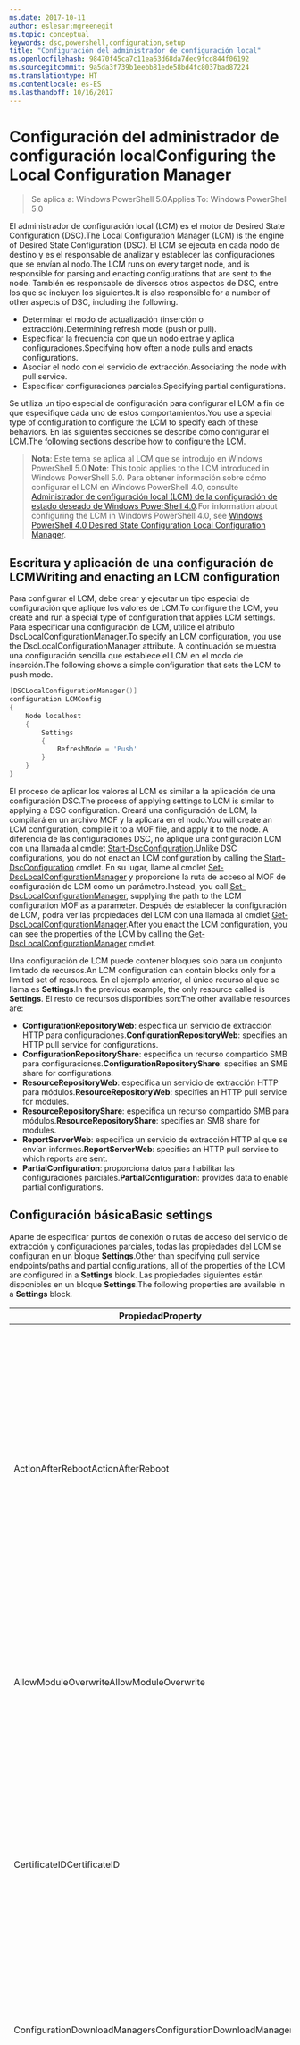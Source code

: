 ```yaml
---
ms.date: 2017-10-11
author: eslesar;mgreenegit
ms.topic: conceptual
keywords: dsc,powershell,configuration,setup
title: "Configuración del administrador de configuración local"
ms.openlocfilehash: 98470f45ca7c11ea63d68da7dec9fcd844f06192
ms.sourcegitcommit: 9a5da3f739b1eebb81ede58bd4fc8037bad87224
ms.translationtype: HT
ms.contentlocale: es-ES
ms.lasthandoff: 10/16/2017
---
```

# <a name="configuring-the-local-configuration-manager"></a><span data-ttu-id="92401-103">Configuración del administrador de configuración local</span><span class="sxs-lookup"><span data-stu-id="92401-103">Configuring the Local Configuration Manager</span></span>

> <span data-ttu-id="92401-104">Se aplica a: Windows PowerShell 5.0</span><span class="sxs-lookup"><span data-stu-id="92401-104">Applies To: Windows PowerShell 5.0</span></span>

<span data-ttu-id="92401-105">El administrador de configuración local (LCM) es el motor de Desired State Configuration (DSC).</span><span class="sxs-lookup"><span data-stu-id="92401-105">The Local Configuration Manager (LCM) is the engine of Desired State Configuration (DSC).</span></span>
<span data-ttu-id="92401-106">El LCM se ejecuta en cada nodo de destino y es el responsable de analizar y establecer las configuraciones que se envían al nodo.</span><span class="sxs-lookup"><span data-stu-id="92401-106">The LCM runs on every target node, and is responsible for parsing and enacting configurations that are sent to the node.</span></span>
<span data-ttu-id="92401-107">También es responsable de diversos otros aspectos de DSC, entre los que se incluyen los siguientes.</span><span class="sxs-lookup"><span data-stu-id="92401-107">It is also responsible for a number of other aspects of DSC, including the following.</span></span>

- <span data-ttu-id="92401-108">Determinar el modo de actualización (inserción o extracción).</span><span class="sxs-lookup"><span data-stu-id="92401-108">Determining refresh mode (push or pull).</span></span>
- <span data-ttu-id="92401-109">Especificar la frecuencia con que un nodo extrae y aplica configuraciones.</span><span class="sxs-lookup"><span data-stu-id="92401-109">Specifying how often a node pulls and enacts configurations.</span></span>
- <span data-ttu-id="92401-110">Asociar el nodo con el servicio de extracción.</span><span class="sxs-lookup"><span data-stu-id="92401-110">Associating the node with pull service.</span></span>
- <span data-ttu-id="92401-111">Especificar configuraciones parciales.</span><span class="sxs-lookup"><span data-stu-id="92401-111">Specifying partial configurations.</span></span>

<span data-ttu-id="92401-112">Se utiliza un tipo especial de configuración para configurar el LCM a fin de que especifique cada uno de estos comportamientos.</span><span class="sxs-lookup"><span data-stu-id="92401-112">You use a special type of configuration to configure the LCM to specify each of these behaviors.</span></span>
<span data-ttu-id="92401-113">En las siguientes secciones se describe cómo configurar el LCM.</span><span class="sxs-lookup"><span data-stu-id="92401-113">The following sections describe how to configure the LCM.</span></span>

> <span data-ttu-id="92401-114">**Nota**: Este tema se aplica al LCM que se introdujo en Windows PowerShell 5.0.</span><span class="sxs-lookup"><span data-stu-id="92401-114">**Note**: This topic applies to the LCM introduced in Windows PowerShell 5.0.</span></span>
<span data-ttu-id="92401-115">Para obtener información sobre cómo configurar el LCM en Windows PowerShell 4.0, consulte [Administrador de configuración local (LCM) de la configuración de estado deseado de Windows PowerShell 4.0](metaconfig4.md).</span><span class="sxs-lookup"><span data-stu-id="92401-115">For information about configuring the LCM in Windows PowerShell 4.0, see [Windows PowerShell 4.0 Desired State Configuration Local Configuration Manager](metaconfig4.md).</span></span>

## <a name="writing-and-enacting-an-lcm-configuration"></a><span data-ttu-id="92401-116">Escritura y aplicación de una configuración de LCM</span><span class="sxs-lookup"><span data-stu-id="92401-116">Writing and enacting an LCM configuration</span></span>

<span data-ttu-id="92401-117">Para configurar el LCM, debe crear y ejecutar un tipo especial de configuración que aplique los valores de LCM.</span><span class="sxs-lookup"><span data-stu-id="92401-117">To configure the LCM, you create and run a special type of configuration that applies LCM settings.</span></span>
<span data-ttu-id="92401-118">Para especificar una configuración de LCM, utilice el atributo DscLocalConfigurationManager.</span><span class="sxs-lookup"><span data-stu-id="92401-118">To specify an LCM configuration, you use the DscLocalConfigurationManager attribute.</span></span>
<span data-ttu-id="92401-119">A continuación se muestra una configuración sencilla que establece el LCM en el modo de inserción.</span><span class="sxs-lookup"><span data-stu-id="92401-119">The following shows a simple configuration that sets the LCM to push mode.</span></span>

```powershell
[DSCLocalConfigurationManager()]
configuration LCMConfig
{
    Node localhost
    {
        Settings
        {
            RefreshMode = 'Push'
        }
    }
} 
```

<span data-ttu-id="92401-120">El proceso de aplicar los valores al LCM es similar a la aplicación de una configuración DSC.</span><span class="sxs-lookup"><span data-stu-id="92401-120">The process of applying settings to LCM is similar to applying a DSC configuration.</span></span>
<span data-ttu-id="92401-121">Creará una configuración de LCM, la compilará en un archivo MOF y la aplicará en el nodo.</span><span class="sxs-lookup"><span data-stu-id="92401-121">You will create an LCM configuration, compile it to a MOF file, and apply it to the node.</span></span>
<span data-ttu-id="92401-122">A diferencia de las configuraciones DSC, no aplique una configuración LCM con una llamada al cmdlet [Start-DscConfiguration](https://technet.microsoft.com/en-us/library/dn521623.aspx).</span><span class="sxs-lookup"><span data-stu-id="92401-122">Unlike DSC configurations, you do not enact an LCM configuration by calling the [Start-DscConfiguration](https://technet.microsoft.com/en-us/library/dn521623.aspx) cmdlet.</span></span>
<span data-ttu-id="92401-123">En su lugar, llame al cmdlet [Set-DscLocalConfigurationManager](https://technet.microsoft.com/en-us/library/dn521621.aspx) y proporcione la ruta de acceso al MOF de configuración de LCM como un parámetro.</span><span class="sxs-lookup"><span data-stu-id="92401-123">Instead, you call [Set-DscLocalConfigurationManager](https://technet.microsoft.com/en-us/library/dn521621.aspx), supplying the path to the LCM configuration MOF as a parameter.</span></span>
<span data-ttu-id="92401-124">Después de establecer la configuración de LCM, podrá ver las propiedades del LCM con una llamada al cmdlet [Get-DscLocalConfigurationManager](https://technet.microsoft.com/en-us/library/dn407378.aspx).</span><span class="sxs-lookup"><span data-stu-id="92401-124">After you enact the LCM configuration, you can see the properties of the LCM by calling the [Get-DscLocalConfigurationManager](https://technet.microsoft.com/en-us/library/dn407378.aspx) cmdlet.</span></span>

<span data-ttu-id="92401-125">Una configuración de LCM puede contener bloques solo para un conjunto limitado de recursos.</span><span class="sxs-lookup"><span data-stu-id="92401-125">An LCM configuration can contain blocks only for a limited set of resources.</span></span>
<span data-ttu-id="92401-126">En el ejemplo anterior, el único recurso al que se llama es **Settings**.</span><span class="sxs-lookup"><span data-stu-id="92401-126">In the previous example, the only resource called is **Settings**.</span></span>
<span data-ttu-id="92401-127">El resto de recursos disponibles son:</span><span class="sxs-lookup"><span data-stu-id="92401-127">The other available resources are:</span></span>

* <span data-ttu-id="92401-128">**ConfigurationRepositoryWeb**: especifica un servicio de extracción HTTP para configuraciones.</span><span class="sxs-lookup"><span data-stu-id="92401-128">**ConfigurationRepositoryWeb**: specifies an HTTP pull service for configurations.</span></span>
* <span data-ttu-id="92401-129">**ConfigurationRepositoryShare**: especifica un recurso compartido SMB para configuraciones.</span><span class="sxs-lookup"><span data-stu-id="92401-129">**ConfigurationRepositoryShare**: specifies an SMB share for configurations.</span></span>
* <span data-ttu-id="92401-130">**ResourceRepositoryWeb**: especifica un servicio de extracción HTTP para módulos.</span><span class="sxs-lookup"><span data-stu-id="92401-130">**ResourceRepositoryWeb**: specifies an HTTP pull service for modules.</span></span>
* <span data-ttu-id="92401-131">**ResourceRepositoryShare**: especifica un recurso compartido SMB para módulos.</span><span class="sxs-lookup"><span data-stu-id="92401-131">**ResourceRepositoryShare**: specifies an SMB share for modules.</span></span>
* <span data-ttu-id="92401-132">**ReportServerWeb**: especifica un servicio de extracción HTTP al que se envían informes.</span><span class="sxs-lookup"><span data-stu-id="92401-132">**ReportServerWeb**: specifies an HTTP pull service to which reports are sent.</span></span>
* <span data-ttu-id="92401-133">**PartialConfiguration**: proporciona datos para habilitar las configuraciones parciales.</span><span class="sxs-lookup"><span data-stu-id="92401-133">**PartialConfiguration**: provides data to enable partial configurations.</span></span>

## <a name="basic-settings"></a><span data-ttu-id="92401-134">Configuración básica</span><span class="sxs-lookup"><span data-stu-id="92401-134">Basic settings</span></span>

<span data-ttu-id="92401-135">Aparte de especificar puntos de conexión o rutas de acceso del servicio de extracción y configuraciones parciales, todas las propiedades del LCM se configuran en un bloque **Settings**.</span><span class="sxs-lookup"><span data-stu-id="92401-135">Other than specifying pull service endpoints/paths and partial configurations, all of the properties of the LCM are configured in a **Settings** block.</span></span>
<span data-ttu-id="92401-136">Las propiedades siguientes están disponibles en un bloque **Settings**.</span><span class="sxs-lookup"><span data-stu-id="92401-136">The following properties are available in a **Settings** block.</span></span>

|  <span data-ttu-id="92401-137">Propiedad</span><span class="sxs-lookup"><span data-stu-id="92401-137">Property</span></span>  |  <span data-ttu-id="92401-138">Tipo</span><span class="sxs-lookup"><span data-stu-id="92401-138">Type</span></span>  |  <span data-ttu-id="92401-139">Descripción</span><span class="sxs-lookup"><span data-stu-id="92401-139">Description</span></span>   |
|----------- |------- |--------------- |
| <span data-ttu-id="92401-140">ActionAfterReboot</span><span class="sxs-lookup"><span data-stu-id="92401-140">ActionAfterReboot</span></span>| <span data-ttu-id="92401-141">cadena</span><span class="sxs-lookup"><span data-stu-id="92401-141">string</span></span>| <span data-ttu-id="92401-142">Especifica lo que ocurre tras un reinicio durante la aplicación de una configuración.</span><span class="sxs-lookup"><span data-stu-id="92401-142">Specifies what happens after a reboot during the application of a configuration.</span></span> <span data-ttu-id="92401-143">Los valores posibles son __"ContinueConfiguration"__ y __"StopConfiguration"__.</span><span class="sxs-lookup"><span data-stu-id="92401-143">The possible values are __"ContinueConfiguration"__ and __"StopConfiguration"__.</span></span> <ul><li> <span data-ttu-id="92401-144">__ContinueConfiguration__: continúe aplicando la configuración actual después de reiniciar el equipo.</span><span class="sxs-lookup"><span data-stu-id="92401-144">__ContinueConfiguration__: Continue applying the current configuration after machine reboot.</span></span> <span data-ttu-id="92401-145">Este es el valor predeterminado.</span><span class="sxs-lookup"><span data-stu-id="92401-145">This is the default falue</span></span></li><li><span data-ttu-id="92401-146">__StopConfiguration__: detenga la configuración actual después de reiniciar el equipo.</span><span class="sxs-lookup"><span data-stu-id="92401-146">__StopConfiguration__: Stop the current configuration after machine reboot.</span></span></li></ul>|
| <span data-ttu-id="92401-147">AllowModuleOverwrite</span><span class="sxs-lookup"><span data-stu-id="92401-147">AllowModuleOverwrite</span></span>| <span data-ttu-id="92401-148">bool</span><span class="sxs-lookup"><span data-stu-id="92401-148">bool</span></span>| <span data-ttu-id="92401-149">__$TRUE__ si se permite que las nuevas configuraciones descargadas desde el servicio de extracción sobrescriban las antiguas en el nodo de destino.</span><span class="sxs-lookup"><span data-stu-id="92401-149">__$TRUE__ if new configurations downloaded from the pull service are allowed to overwrite the old ones on the target node.</span></span> <span data-ttu-id="92401-150">En caso contrario, $FALSE.</span><span class="sxs-lookup"><span data-stu-id="92401-150">Otherwise, $FALSE.</span></span>|
| <span data-ttu-id="92401-151">CertificateID</span><span class="sxs-lookup"><span data-stu-id="92401-151">CertificateID</span></span>| <span data-ttu-id="92401-152">cadena</span><span class="sxs-lookup"><span data-stu-id="92401-152">string</span></span>| <span data-ttu-id="92401-153">La huella digital de un certificado usado para proteger las credenciales que se han pasado en una configuración.</span><span class="sxs-lookup"><span data-stu-id="92401-153">The thumbprint of a certificate used to secure credentials passed in a configuration.</span></span> <span data-ttu-id="92401-154">Para más información, consulte [Want to secure credentials in Windows PowerShell Desired State Configuration?](http://blogs.msdn.com/b/powershell/archive/2014/01/31/want-to-secure-credentials-in-windows-powershell-desired-state-configuration.aspx) (¿Quiere proteger las credenciales de configuración de estado deseado de Windows PowerShell?).</span><span class="sxs-lookup"><span data-stu-id="92401-154">For more information see [Want to secure credentials in Windows PowerShell Desired State Configuration](http://blogs.msdn.com/b/powershell/archive/2014/01/31/want-to-secure-credentials-in-windows-powershell-desired-state-configuration.aspx)?.</span></span> <br> <span data-ttu-id="92401-155">__Nota:__ Se administra automáticamente si se usa el servicio de extracción DSC de Azure Automation.</span><span class="sxs-lookup"><span data-stu-id="92401-155">__Note:__ this is managed automatically if using Azure Automation DSC pull service.</span></span>|
| <span data-ttu-id="92401-156">ConfigurationDownloadManagers</span><span class="sxs-lookup"><span data-stu-id="92401-156">ConfigurationDownloadManagers</span></span>| <span data-ttu-id="92401-157">CimInstance[]</span><span class="sxs-lookup"><span data-stu-id="92401-157">CimInstance[]</span></span>| <span data-ttu-id="92401-158">Obsoleto.</span><span class="sxs-lookup"><span data-stu-id="92401-158">Obsolete.</span></span> <span data-ttu-id="92401-159">Use los bloques __ConfigurationRepositoryWeb__ y __ConfigurationRepositoryShare__ para definir puntos de conexión del servicio de extracción de configuración.</span><span class="sxs-lookup"><span data-stu-id="92401-159">Use __ConfigurationRepositoryWeb__ and __ConfigurationRepositoryShare__ blocks to define configuration pull service endpoints.</span></span>|
| <span data-ttu-id="92401-160">ConfigurationID</span><span class="sxs-lookup"><span data-stu-id="92401-160">ConfigurationID</span></span>| <span data-ttu-id="92401-161">cadena</span><span class="sxs-lookup"><span data-stu-id="92401-161">string</span></span>| <span data-ttu-id="92401-162">Para la compatibilidad con versiones anteriores con versiones anteriores del servicio de extracción.</span><span class="sxs-lookup"><span data-stu-id="92401-162">For backwards compatibility with older pull service versions.</span></span> <span data-ttu-id="92401-163">Un GUID que identifica el archivo de configuración que se obtendrá de un servicio de extracción.</span><span class="sxs-lookup"><span data-stu-id="92401-163">A GUID that identifies the configuration file to get from a pull service.</span></span> <span data-ttu-id="92401-164">El nodo extraerá las configuraciones del servicio de extracción si el nombre del MOF de configuración es ConfigurationID.mof.</span><span class="sxs-lookup"><span data-stu-id="92401-164">The node will pull configurations on the pull service if the name of the configuration MOF is named ConfigurationID.mof.</span></span><br> <span data-ttu-id="92401-165">__Nota:__ Si establece esta propiedad, el registro del nodo con un servicio de extracción mediante __RegistrationKey__ no funcionará.</span><span class="sxs-lookup"><span data-stu-id="92401-165">__Note:__ If you set this property, registering the node with a pull service by using __RegistrationKey__ does not work.</span></span> <span data-ttu-id="92401-166">Para más información, consulte [Configuración de un cliente de incorporación de cambios con nombres de configuración](pullClientConfigNames.md).</span><span class="sxs-lookup"><span data-stu-id="92401-166">For more information, see [Setting up a pull client with configuration names](pullClientConfigNames.md).</span></span>|
| <span data-ttu-id="92401-167">ConfigurationMode</span><span class="sxs-lookup"><span data-stu-id="92401-167">ConfigurationMode</span></span>| <span data-ttu-id="92401-168">cadena</span><span class="sxs-lookup"><span data-stu-id="92401-168">string</span></span> | <span data-ttu-id="92401-169">Especifica la forma en que el LCM aplica realmente la configuración a los nodos de destino.</span><span class="sxs-lookup"><span data-stu-id="92401-169">Specifies how the LCM actually applies the configuration to the target nodes.</span></span> <span data-ttu-id="92401-170">Los valores posibles son __"ApplyOnly"__, __"ApplyandMonitior"__ y __"ApplyandAutoCorrect"__.</span><span class="sxs-lookup"><span data-stu-id="92401-170">Possible values are __"ApplyOnly"__,__"ApplyandMonitior"__, and __"ApplyandAutoCorrect"__.</span></span> <ul><li><span data-ttu-id="92401-171">__"ApplyOnly"__: DSC aplica la configuración y no hace nada más, a menos que se inserte una nueva configuración en el nodo de destino o se extraiga una nueva configuración de un servicio.</span><span class="sxs-lookup"><span data-stu-id="92401-171">__ApplyOnly__: DSC applies the configuration and does nothing further unless a new configuration is pushed to the target node or when a new configuration is pulled from a service.</span></span> <span data-ttu-id="92401-172">Después de la aplicación inicial de una nueva configuración, DSC no comprueba si hay un desplazamiento con respecto a un estado configurado previamente.</span><span class="sxs-lookup"><span data-stu-id="92401-172">After initial application of a new configuration, DSC does not check for drift from a previously configured state.</span></span> <span data-ttu-id="92401-173">Tenga en cuenta que DSC intentará aplicar la configuración hasta que lo consiga antes de que __ApplyOnly__ surta efecto.</span><span class="sxs-lookup"><span data-stu-id="92401-173">Note that DSC will attempt to apply the configuration until it is successful before __ApplyOnly__ takes effect.</span></span> </li><li> <span data-ttu-id="92401-174">__ApplyAndMonitor__: este es el valor predeterminado.</span><span class="sxs-lookup"><span data-stu-id="92401-174">__ApplyAndMonitor__: This is the default value.</span></span> <span data-ttu-id="92401-175">El LCM aplica las nuevas configuraciones.</span><span class="sxs-lookup"><span data-stu-id="92401-175">The LCM applies any new configurations.</span></span> <span data-ttu-id="92401-176">Después de la aplicación inicial de una nueva configuración, si el nodo de destino se desplaza del estado deseado, DSC notifica la discrepancia en los registros.</span><span class="sxs-lookup"><span data-stu-id="92401-176">After initial application of a new configuration, if the target node drifts from the desired state, DSC reports the discrepancy in logs.</span></span> <span data-ttu-id="92401-177">Tenga en cuenta que DSC intentará aplicar la configuración hasta que lo consiga antes de que __ApplyAndMonitor__ surta efecto.</span><span class="sxs-lookup"><span data-stu-id="92401-177">Note that DSC will attempt to apply the configuration until it is successful before __ApplyAndMonitor__ takes effect.</span></span></li><li><span data-ttu-id="92401-178">__ApplyAndAutoCorrect__: DSC aplica cualquier configuración nueva.</span><span class="sxs-lookup"><span data-stu-id="92401-178">__ApplyAndAutoCorrect__: DSC applies any new configurations.</span></span> <span data-ttu-id="92401-179">Después de la aplicación inicial de una nueva configuración, si el nodo de destino se desplaza del estado deseado, DSC notifica la discrepancia en los registros y después vuelve a aplicar la configuración actual.</span><span class="sxs-lookup"><span data-stu-id="92401-179">After initial application of a new configuration, if the target node drifts from the desired state, DSC reports the discrepancy in logs, and then re-applies the current configuration.</span></span></li></ul>|
| <span data-ttu-id="92401-180">ConfigurationModeFrequencyMins</span><span class="sxs-lookup"><span data-stu-id="92401-180">ConfigurationModeFrequencyMins</span></span>| <span data-ttu-id="92401-181">UInt32</span><span class="sxs-lookup"><span data-stu-id="92401-181">UInt32</span></span>| <span data-ttu-id="92401-182">La frecuencia, en minutos, con que se comprueba y aplica la configuración actual.</span><span class="sxs-lookup"><span data-stu-id="92401-182">How often, in minutes, the current configuration is checked and applied.</span></span> <span data-ttu-id="92401-183">Esta propiedad se omite si la propiedad ConfigurationMode se establece en ApplyOnly.</span><span class="sxs-lookup"><span data-stu-id="92401-183">This property is ignored if the ConfigurationMode property is set to ApplyOnly.</span></span> <span data-ttu-id="92401-184">El valor predeterminado es 15.</span><span class="sxs-lookup"><span data-stu-id="92401-184">The default value is 15.</span></span>|
| <span data-ttu-id="92401-185">DebugMode</span><span class="sxs-lookup"><span data-stu-id="92401-185">DebugMode</span></span>| <span data-ttu-id="92401-186">cadena</span><span class="sxs-lookup"><span data-stu-id="92401-186">string</span></span>| <span data-ttu-id="92401-187">Los valores posibles son __None__, __ForceModuleImport__ y __All__.</span><span class="sxs-lookup"><span data-stu-id="92401-187">Possible values are __None__, __ForceModuleImport__, and __All__.</span></span> <ul><li><span data-ttu-id="92401-188">Establézcala en __None__ para utilizar los recursos almacenados en caché.</span><span class="sxs-lookup"><span data-stu-id="92401-188">Set to __None__ to use cached resources.</span></span> <span data-ttu-id="92401-189">Este es el valor predeterminado y debe utilizarse en escenarios de producción.</span><span class="sxs-lookup"><span data-stu-id="92401-189">This is the default and should be used in production scenarios.</span></span></li><li><span data-ttu-id="92401-190">Si se establece en __ForceModuleImport__, provocará que el LCM vuelva a cargar los módulos de recursos de DSC, incluso aunque se hayan cargado y almacenado en caché previamente.</span><span class="sxs-lookup"><span data-stu-id="92401-190">Setting to __ForceModuleImport__, causes the LCM to reload any DSC resource modules, even if they have been previously loaded and cached.</span></span> <span data-ttu-id="92401-191">Esto afecta al rendimiento de las operaciones de DSC, ya que cada módulo se recarga cuando se usa.</span><span class="sxs-lookup"><span data-stu-id="92401-191">This impacts the performance of DSC operations as each module is reloaded on use.</span></span> <span data-ttu-id="92401-192">Normalmente, este valor se usaría durante la depuración de un recurso.</span><span class="sxs-lookup"><span data-stu-id="92401-192">Typically you would use this value while debugging a resource</span></span></li><li><span data-ttu-id="92401-193">En esta versión, __All__  es lo mismo que __ForceModuleImport__.</span><span class="sxs-lookup"><span data-stu-id="92401-193">In this release, __All__ is same as __ForceModuleImport__</span></span></li></ul> |
| <span data-ttu-id="92401-194">RebootNodeIfNeeded</span><span class="sxs-lookup"><span data-stu-id="92401-194">RebootNodeIfNeeded</span></span>| <span data-ttu-id="92401-195">bool</span><span class="sxs-lookup"><span data-stu-id="92401-195">bool</span></span>| <span data-ttu-id="92401-196">Establezca esta propiedad en __$true__ para reiniciar automáticamente el nodo después de aplicar una configuración que requiera un reinicio.</span><span class="sxs-lookup"><span data-stu-id="92401-196">Set this to __$true__ to automatically reboot the node after a configuration that requires reboot is applied.</span></span> <span data-ttu-id="92401-197">De lo contrario, tendrá que reiniciar manualmente el nodo de configuración que lo requiera.</span><span class="sxs-lookup"><span data-stu-id="92401-197">Otherwise, you will have to manually reboot the node for any configuration that requires it.</span></span> <span data-ttu-id="92401-198">El valor predeterminado es __$false__.</span><span class="sxs-lookup"><span data-stu-id="92401-198">The default value is __$false__.</span></span> <span data-ttu-id="92401-199">Para usar esta configuración cuando una instancia distinta de DSC (como Windows Installer) implementa una condición de reinicio, combine la configuración con el módulo [xPendingReboot](https://github.com/powershell/xpendingreboot).</span><span class="sxs-lookup"><span data-stu-id="92401-199">To use this setting when a reboot condition is enacted by something other than DSC (such as Windows Installer), combine this setting with the [xPendingReboot](https://github.com/powershell/xpendingreboot) module.</span></span>|
| <span data-ttu-id="92401-200">RefreshMode</span><span class="sxs-lookup"><span data-stu-id="92401-200">RefreshMode</span></span>| <span data-ttu-id="92401-201">cadena</span><span class="sxs-lookup"><span data-stu-id="92401-201">string</span></span>| <span data-ttu-id="92401-202">Especifica cómo obtiene el LCM las configuraciones.</span><span class="sxs-lookup"><span data-stu-id="92401-202">Specifies how the LCM gets configurations.</span></span> <span data-ttu-id="92401-203">Los valores posibles son __"Disabled"__, __"Push"__ y __"Pull"__.</span><span class="sxs-lookup"><span data-stu-id="92401-203">The possible values are __"Disabled"__, __"Push"__, and __"Pull"__.</span></span> <ul><li><span data-ttu-id="92401-204">__Disabled__: las configuraciones DSC se deshabilitan para este nodo.</span><span class="sxs-lookup"><span data-stu-id="92401-204">__Disabled__: DSC configurations are disabled for this node.</span></span></li><li> <span data-ttu-id="92401-205">__Push__: las configuraciones se inician con una llamada al cmdlet [Start-DscConfiguration](https://technet.microsoft.com/en-us/library/dn521623.aspx).</span><span class="sxs-lookup"><span data-stu-id="92401-205">__Push__: Configurations are initiated by calling the [Start-DscConfiguration](https://technet.microsoft.com/en-us/library/dn521623.aspx) cmdlet.</span></span> <span data-ttu-id="92401-206">La configuración se aplica inmediatamente al nodo.</span><span class="sxs-lookup"><span data-stu-id="92401-206">The configuration is applied immediately to the node.</span></span> <span data-ttu-id="92401-207">Este es el valor predeterminado.</span><span class="sxs-lookup"><span data-stu-id="92401-207">This is the default value.</span></span></li><li><span data-ttu-id="92401-208">__Pull:__ el nodo se configura para comprobar con regularidad si existen configuraciones en una ruta de acceso de SMB o un servicio de extracción.</span><span class="sxs-lookup"><span data-stu-id="92401-208">__Pull:__ The node is configured to regularly check for configurations from a pull service or SMB path.</span></span> <span data-ttu-id="92401-209">Si esta propiedad se establece en __Pull__, se debe especificar una ruta de acceso HTTP (servicio) o SMB (recurso compartido) en un bloque __ConfigurationRepositoryWeb__ o __ConfigurationRepositoryShare__.</span><span class="sxs-lookup"><span data-stu-id="92401-209">If this property is set to __Pull__, you must specify an HTTP (service) or SMB (share) path in a __ConfigurationRepositoryWeb__ or __ConfigurationRepositoryShare__ block.</span></span></li></ul>|
| <span data-ttu-id="92401-210">RefreshFrequencyMins</span><span class="sxs-lookup"><span data-stu-id="92401-210">RefreshFrequencyMins</span></span>| <span data-ttu-id="92401-211">Uint32</span><span class="sxs-lookup"><span data-stu-id="92401-211">Uint32</span></span>| <span data-ttu-id="92401-212">El intervalo de tiempo, en minutos, que emplea el LCM para comprobar un servicio de extracción en busca de configuraciones actualizadas.</span><span class="sxs-lookup"><span data-stu-id="92401-212">The time interval, in minutes, at which the LCM checks a pull service to get updated configurations.</span></span> <span data-ttu-id="92401-213">Este valor se omite si el LCM no está configurado en el modo de extracción.</span><span class="sxs-lookup"><span data-stu-id="92401-213">This value is ignored if the LCM is not configured in pull mode.</span></span> <span data-ttu-id="92401-214">El valor predeterminado es 30.</span><span class="sxs-lookup"><span data-stu-id="92401-214">The default value is 30.</span></span>|
| <span data-ttu-id="92401-215">ReportManagers</span><span class="sxs-lookup"><span data-stu-id="92401-215">ReportManagers</span></span>| <span data-ttu-id="92401-216">CimInstance[]</span><span class="sxs-lookup"><span data-stu-id="92401-216">CimInstance[]</span></span>| <span data-ttu-id="92401-217">Obsoleto.</span><span class="sxs-lookup"><span data-stu-id="92401-217">Obsolete.</span></span> <span data-ttu-id="92401-218">Use los bloques __ReportServerWeb__ para definir un punto de conexión para enviar datos de informes a un servicio de extracción.</span><span class="sxs-lookup"><span data-stu-id="92401-218">Use __ReportServerWeb__ blocks to define an endpoint to send reporting data to a pull service.</span></span>|
| <span data-ttu-id="92401-219">ResourceModuleManagers</span><span class="sxs-lookup"><span data-stu-id="92401-219">ResourceModuleManagers</span></span>| <span data-ttu-id="92401-220">CimInstance[]</span><span class="sxs-lookup"><span data-stu-id="92401-220">CimInstance[]</span></span>| <span data-ttu-id="92401-221">Obsoleto.</span><span class="sxs-lookup"><span data-stu-id="92401-221">Obsolete.</span></span> <span data-ttu-id="92401-222">Use los bloques __ResourceRepositoryWeb__ y __ResourceRepositoryShare__ para definir puntos de conexión HTTP o rutas de acceso SMB del servicio de extracción, respectivamente.</span><span class="sxs-lookup"><span data-stu-id="92401-222">Use __ResourceRepositoryWeb__ and __ResourceRepositoryShare__ blocks to define pull service HTTP endpoints or SMB paths, respectively.</span></span>|
| <span data-ttu-id="92401-223">PartialConfigurations</span><span class="sxs-lookup"><span data-stu-id="92401-223">PartialConfigurations</span></span>| <span data-ttu-id="92401-224">CimInstance</span><span class="sxs-lookup"><span data-stu-id="92401-224">CimInstance</span></span>| <span data-ttu-id="92401-225">Sin implementar.</span><span class="sxs-lookup"><span data-stu-id="92401-225">Not implemented.</span></span> <span data-ttu-id="92401-226">No usar.</span><span class="sxs-lookup"><span data-stu-id="92401-226">Do not use.</span></span>|
| <span data-ttu-id="92401-227">StatusRetentionTimeInDays</span><span class="sxs-lookup"><span data-stu-id="92401-227">StatusRetentionTimeInDays</span></span> | <span data-ttu-id="92401-228">UInt32</span><span class="sxs-lookup"><span data-stu-id="92401-228">UInt32</span></span>| <span data-ttu-id="92401-229">El número de días que el LCM mantiene el estado de la configuración actual.</span><span class="sxs-lookup"><span data-stu-id="92401-229">The number of days the LCM keeps the status of the current configuration.</span></span>|

## <a name="pull-service"></a><span data-ttu-id="92401-230">Servicio de extracción</span><span class="sxs-lookup"><span data-stu-id="92401-230">Pull service</span></span>

<span data-ttu-id="92401-231">La configuración DSC permite administrar un nodo mediante la extracción de configuraciones y módulos, y la publicación de datos de informes en una ubicación remota.</span><span class="sxs-lookup"><span data-stu-id="92401-231">DSC settings allow a node to be managed by pulling configurations and modules, and publishing reporting data, to a remote location.</span></span>
<span data-ttu-id="92401-232">Las opciones actuales del servicio de extracción incluyen:</span><span class="sxs-lookup"><span data-stu-id="92401-232">The current options for pull service include:</span></span>

- <span data-ttu-id="92401-233">Servicio Desired State Configuration de Azure Automation</span><span class="sxs-lookup"><span data-stu-id="92401-233">Azure Automation Desired State Configuration service</span></span>
- <span data-ttu-id="92401-234">Una instancia del servicio de extracción que se ejecuta en Windows Server</span><span class="sxs-lookup"><span data-stu-id="92401-234">A pull service instance running on Windows Server</span></span>
- <span data-ttu-id="92401-235">Un recurso compartido SMB (no admite la publicación de datos de informes)</span><span class="sxs-lookup"><span data-stu-id="92401-235">An SMB share (does not support publishing reporting data)</span></span>

<span data-ttu-id="92401-236">La configuración de LCM admite la definición de los siguientes puntos de conexión del servicio de extracción:</span><span class="sxs-lookup"><span data-stu-id="92401-236">LCM configuration supports defining the following types of pull service endpoints:</span></span>

- <span data-ttu-id="92401-237">**Servidor de configuración**: un repositorio para las configuraciones DSC.</span><span class="sxs-lookup"><span data-stu-id="92401-237">**Configuration server**: A repository for DSC configurations.</span></span> <span data-ttu-id="92401-238">Defina servidores de configuración mediante el uso de bloques **ConfigurationRepositoryWeb** (para servidores basados en web) y **ConfigurationRepositoryShare** (para servidores basados en SMB).</span><span class="sxs-lookup"><span data-stu-id="92401-238">Define configuration servers by using **ConfigurationRepositoryWeb** (for web-based servers) and **ConfigurationRepositoryShare** (for SMB-based servers) blocks.</span></span>
- <span data-ttu-id="92401-239">**Servidor de recursos**: un repositorio para recursos de DSC, empaquetado como módulos de PowerShell.</span><span class="sxs-lookup"><span data-stu-id="92401-239">**Resource server**: A repository for DSC resources, packaged as PowerShell modules.</span></span> <span data-ttu-id="92401-240">Defina servidores de recursos mediante el uso de bloques **ResourceRepositoryWeb** (para servidores basados en web) y **ResourceRepositoryShare** (para servidores basados en SMB).</span><span class="sxs-lookup"><span data-stu-id="92401-240">Define resource servers by using **ResourceRepositoryWeb** (for web-based servers) and **ResourceRepositoryShare** (for SMB-based servers) blocks.</span></span>
- <span data-ttu-id="92401-241">**Servidor de informes**: un servicio al que DSC envía datos de informes.</span><span class="sxs-lookup"><span data-stu-id="92401-241">**Report server**: A service that DSC sends report data to.</span></span> <span data-ttu-id="92401-242">Defina servidores de informes mediante bloques **ReportServerWeb**.</span><span class="sxs-lookup"><span data-stu-id="92401-242">Define report servers by using **ReportServerWeb** blocks.</span></span> <span data-ttu-id="92401-243">Un servidor de informes debe ser un servicio web.</span><span class="sxs-lookup"><span data-stu-id="92401-243">A report server must be a web service.</span></span>

<span data-ttu-id="92401-244">**La solución recomendada**, y la opción que tiene la mayor cantidad de características disponibles, es [DSC de Azure Automation](https://docs.microsoft.com/en-us/azure/automation/automation-dsc-getting-started).</span><span class="sxs-lookup"><span data-stu-id="92401-244">**The recommended solution**, and the option with the most features available, is [Azure Automation DSC](https://docs.microsoft.com/en-us/azure/automation/automation-dsc-getting-started).</span></span>

<span data-ttu-id="92401-245">El servicio de Azure puede administrar nodos locales en centros de datos privados, o bien en nubes públicas como Azure y AWS.</span><span class="sxs-lookup"><span data-stu-id="92401-245">The Azure service can manage nodes on-premises in private datacenters, or in public clouds such as Azure and AWS.</span></span>
<span data-ttu-id="92401-246">En el caso de entornos privados donde los servidores no se pueden conectar directamente a Internet, considere limitar el tráfico de salida solo al intervalo IP de Azure (consulte los [intervalos IP del centro de datos de Azure](https://www.microsoft.com/en-us/download/details.aspx?id=41653)).</span><span class="sxs-lookup"><span data-stu-id="92401-246">For private environments where servers cannot directly connect to the Internet, consider limiting outbound traffic to only the published Azure IP range (see [Azure Datacenter IP Ranges](https://www.microsoft.com/en-us/download/details.aspx?id=41653)).</span></span>

<span data-ttu-id="92401-247">Las características del servicio en línea que no están disponibles actualmente en el servicio de extracción de Windows Server incluyen las siguientes:</span><span class="sxs-lookup"><span data-stu-id="92401-247">Features of the online service that are not currently available in the pull service on Windows Server include:</span></span>
- <span data-ttu-id="92401-248">Se cifran todos los datos, ya sea que estén en tránsito o en reposo</span><span class="sxs-lookup"><span data-stu-id="92401-248">All data is encrypted in transit and at rest</span></span>
- <span data-ttu-id="92401-249">Los certificados de cliente se crean y administran de manera automática</span><span class="sxs-lookup"><span data-stu-id="92401-249">Client certificates are created and managed automatically</span></span>
- <span data-ttu-id="92401-250">Almacén de secretos para administrar de manera centralizada las [contraseñas/credenciales](https://docs.microsoft.com/en-us/azure/automation/automation-credentials) o las [variables](https://docs.microsoft.com/en-us/azure/automation/automation-variables), como nombres de servidor o cadenas de conexión</span><span class="sxs-lookup"><span data-stu-id="92401-250">Secrets store for centrally managing [passwords/credentials](https://docs.microsoft.com/en-us/azure/automation/automation-credentials), or [variables](https://docs.microsoft.com/en-us/azure/automation/automation-variables) such as server names or connection strings</span></span>
- <span data-ttu-id="92401-251">Administración centralizada de la [configuración de LCM](metaConfig.md#basic-settings) del nodo</span><span class="sxs-lookup"><span data-stu-id="92401-251">Centrally manage node [LCM configuration](metaConfig.md#basic-settings)</span></span>
- <span data-ttu-id="92401-252">Asignación centralizada de las configuraciones a los nodos cliente</span><span class="sxs-lookup"><span data-stu-id="92401-252">Centrally assign configurations to client nodes</span></span>
- <span data-ttu-id="92401-253">Publicación de los cambios de configuración en "grupos de valor controlado" para pruebas antes de llegar a producción</span><span class="sxs-lookup"><span data-stu-id="92401-253">Release configuration changes to "canary groups" for testing before reaching production</span></span>
- <span data-ttu-id="92401-254">Informes gráficos</span><span class="sxs-lookup"><span data-stu-id="92401-254">Graphical reporting</span></span>
  - <span data-ttu-id="92401-255">Detalle de estado en el nivel de recurso DSC de granularidad</span><span class="sxs-lookup"><span data-stu-id="92401-255">Status detail at the DSC resource level of granularity</span></span>
  - <span data-ttu-id="92401-256">Mensajes detallados de error de equipos cliente para la solución de problemas</span><span class="sxs-lookup"><span data-stu-id="92401-256">Verbose error messages from client machines for troubleshooting</span></span>
- <span data-ttu-id="92401-257">[Integración de Azure Log Analytics](https://docs.microsoft.com/en-us/azure/automation/automation-dsc-diagnostics) para alertas, tareas automatizadas, aplicación Android/iOS para informes y alertas</span><span class="sxs-lookup"><span data-stu-id="92401-257">[Integration with Azure Log Analytics](https://docs.microsoft.com/en-us/azure/automation/automation-dsc-diagnostics) for alerting, automated tasks, Android/iOS app for reporting and alerting</span></span>

<span data-ttu-id="92401-258">De manera alternativa, para información sobre cómo configurar y usar el servicio de extracción HTTP en Windows Server, consulte [Configuración de un servidor de extracción de DSC](pullServer.md).</span><span class="sxs-lookup"><span data-stu-id="92401-258">Alternatively, for information about setting up and using HTTP pull service on Windows Server, see [Setting up a DSC pull server](pullServer.md).</span></span>
<span data-ttu-id="92401-259">Tenga en cuenta que se trata de una implementación limitada solo con funcionalidades básicas de almacenamiento de configuraciones o módulos y de captura de datos de informes en una base de datos local.</span><span class="sxs-lookup"><span data-stu-id="92401-259">Please be advised that it is a limited implementation with only basic capabilities of storing configurations/modules and capturing report data in to a local database.</span></span>

## <a name="configuration-server-blocks"></a><span data-ttu-id="92401-260">Bloques del servidor de configuración</span><span class="sxs-lookup"><span data-stu-id="92401-260">Configuration server blocks</span></span>

<span data-ttu-id="92401-261">Para definir un servidor de configuración basado en web, cree un bloque **ConfigurationRepositoryWeb**.</span><span class="sxs-lookup"><span data-stu-id="92401-261">To define a web-based configuration server, you create a **ConfigurationRepositoryWeb** block.</span></span>
<span data-ttu-id="92401-262">Un bloque **ConfigurationRepositoryWeb** define las siguientes propiedades.</span><span class="sxs-lookup"><span data-stu-id="92401-262">A **ConfigurationRepositoryWeb** defines the following properties.</span></span>

|<span data-ttu-id="92401-263">Propiedad</span><span class="sxs-lookup"><span data-stu-id="92401-263">Property</span></span>|<span data-ttu-id="92401-264">Tipo</span><span class="sxs-lookup"><span data-stu-id="92401-264">Type</span></span>|<span data-ttu-id="92401-265">Descripción</span><span class="sxs-lookup"><span data-stu-id="92401-265">Description</span></span>|
|---|---|---| 
|<span data-ttu-id="92401-266">AllowUnsecureConnection</span><span class="sxs-lookup"><span data-stu-id="92401-266">AllowUnsecureConnection</span></span>|<span data-ttu-id="92401-267">bool</span><span class="sxs-lookup"><span data-stu-id="92401-267">bool</span></span>|<span data-ttu-id="92401-268">Establézcala en **$TRUE** para permitir conexiones desde el nodo al servidor sin autenticación.</span><span class="sxs-lookup"><span data-stu-id="92401-268">Set to **$TRUE** to allow connections from the node to the server without authentication.</span></span> <span data-ttu-id="92401-269">Establézcala en **$FALSE** para que se requiera autenticación.</span><span class="sxs-lookup"><span data-stu-id="92401-269">Set to **$FALSE** to require authentication.</span></span>|
|<span data-ttu-id="92401-270">CertificateID</span><span class="sxs-lookup"><span data-stu-id="92401-270">CertificateID</span></span>|<span data-ttu-id="92401-271">cadena</span><span class="sxs-lookup"><span data-stu-id="92401-271">string</span></span>|<span data-ttu-id="92401-272">La huella digital de un certificado usado para autenticar el servidor.</span><span class="sxs-lookup"><span data-stu-id="92401-272">The thumbprint of a certificate used to authenticate to the server.</span></span>|
|<span data-ttu-id="92401-273">ConfigurationNames</span><span class="sxs-lookup"><span data-stu-id="92401-273">ConfigurationNames</span></span>|<span data-ttu-id="92401-274">String[]</span><span class="sxs-lookup"><span data-stu-id="92401-274">String[]</span></span>|<span data-ttu-id="92401-275">Una matriz de nombres de configuraciones que el nodo de destino extraerá.</span><span class="sxs-lookup"><span data-stu-id="92401-275">An array of names of configurations to be pulled by the target node.</span></span> <span data-ttu-id="92401-276">Solo se usan si el nodo se registra con el servicio de extracción mediante un elemento **RegistrationKey**.</span><span class="sxs-lookup"><span data-stu-id="92401-276">These are used only if the node is registered with the pull service by using a **RegistrationKey**.</span></span> <span data-ttu-id="92401-277">Para más información, consulte [Configuración de un cliente de incorporación de cambios con nombres de configuración](pullClientConfigNames.md).</span><span class="sxs-lookup"><span data-stu-id="92401-277">For more information, see [Setting up a pull client with configuration names](pullClientConfigNames.md).</span></span>|
|<span data-ttu-id="92401-278">RegistrationKey</span><span class="sxs-lookup"><span data-stu-id="92401-278">RegistrationKey</span></span>|<span data-ttu-id="92401-279">cadena</span><span class="sxs-lookup"><span data-stu-id="92401-279">string</span></span>|<span data-ttu-id="92401-280">Un GUID que registra el nodo con el servicio de extracción.</span><span class="sxs-lookup"><span data-stu-id="92401-280">A GUID that registers the node with the pull service.</span></span> <span data-ttu-id="92401-281">Para más información, consulte [Configuración de un cliente de incorporación de cambios con nombres de configuración](pullClientConfigNames.md).</span><span class="sxs-lookup"><span data-stu-id="92401-281">For more information, see [Setting up a pull client with configuration names](pullClientConfigNames.md).</span></span>|
|<span data-ttu-id="92401-282">ServerURL</span><span class="sxs-lookup"><span data-stu-id="92401-282">ServerURL</span></span>|<span data-ttu-id="92401-283">cadena</span><span class="sxs-lookup"><span data-stu-id="92401-283">string</span></span>|<span data-ttu-id="92401-284">La dirección URL del servicio de configuración.</span><span class="sxs-lookup"><span data-stu-id="92401-284">The URL of the configuration service.</span></span>|

<span data-ttu-id="92401-285">Hay disponible un script de ejemplo para simplificar la configuración del valor ConfigurationRepositoryWeb para los nodos locales, consulte el artículo sobre la [configuración de metaconfiguraciones DSC](https://docs.microsoft.com/en-us/azure/automation/automation-dsc-onboarding#generating-dsc-metaconfigurations)</span><span class="sxs-lookup"><span data-stu-id="92401-285">An example script to simplify configuring the ConfigurationRepositoryWeb value for on-premises nodes is available - see [Generating DSC metaconfigurations](https://docs.microsoft.com/en-us/azure/automation/automation-dsc-onboarding#generating-dsc-metaconfigurations)</span></span>

<span data-ttu-id="92401-286">Para definir un servidor de configuración basado en SMB, cree un bloque **ConfigurationRepositoryShare**.</span><span class="sxs-lookup"><span data-stu-id="92401-286">To define an SMB-based configuration server, you create a **ConfigurationRepositoryShare** block.</span></span>
<span data-ttu-id="92401-287">Un bloque **ConfigurationRepositoryShare** define las siguientes propiedades.</span><span class="sxs-lookup"><span data-stu-id="92401-287">A **ConfigurationRepositoryShare** defines the following properties.</span></span>

|<span data-ttu-id="92401-288">Propiedad</span><span class="sxs-lookup"><span data-stu-id="92401-288">Property</span></span>|<span data-ttu-id="92401-289">Tipo</span><span class="sxs-lookup"><span data-stu-id="92401-289">Type</span></span>|<span data-ttu-id="92401-290">Descripción</span><span class="sxs-lookup"><span data-stu-id="92401-290">Description</span></span>|
|---|---|---|
|<span data-ttu-id="92401-291">Credential</span><span class="sxs-lookup"><span data-stu-id="92401-291">Credential</span></span>|<span data-ttu-id="92401-292">MSFT_Credential</span><span class="sxs-lookup"><span data-stu-id="92401-292">MSFT_Credential</span></span>|<span data-ttu-id="92401-293">La credencial usada para autenticarse en el recurso compartido SMB.</span><span class="sxs-lookup"><span data-stu-id="92401-293">The credential used to authenticate to the SMB share.</span></span>|
|<span data-ttu-id="92401-294">SourcePath</span><span class="sxs-lookup"><span data-stu-id="92401-294">SourcePath</span></span>|<span data-ttu-id="92401-295">cadena</span><span class="sxs-lookup"><span data-stu-id="92401-295">string</span></span>|<span data-ttu-id="92401-296">La ruta de acceso del recurso compartido SMB.</span><span class="sxs-lookup"><span data-stu-id="92401-296">The path of the SMB share.</span></span>|

## <a name="resource-server-blocks"></a><span data-ttu-id="92401-297">Bloques del servidor de recursos</span><span class="sxs-lookup"><span data-stu-id="92401-297">Resource server blocks</span></span>

<span data-ttu-id="92401-298">Para definir un servidor de recursos basado en web, cree un bloque **ResourceRepositoryWeb**.</span><span class="sxs-lookup"><span data-stu-id="92401-298">To define a web-based resource server, you create a **ResourceRepositoryWeb** block.</span></span>
<span data-ttu-id="92401-299">Un bloque **ResourceRepositoryWeb** define las siguientes propiedades.</span><span class="sxs-lookup"><span data-stu-id="92401-299">A **ResourceRepositoryWeb** defines the following properties.</span></span>

|<span data-ttu-id="92401-300">Propiedad</span><span class="sxs-lookup"><span data-stu-id="92401-300">Property</span></span>|<span data-ttu-id="92401-301">Tipo</span><span class="sxs-lookup"><span data-stu-id="92401-301">Type</span></span>|<span data-ttu-id="92401-302">Descripción</span><span class="sxs-lookup"><span data-stu-id="92401-302">Description</span></span>|
|---|---|---|
|<span data-ttu-id="92401-303">AllowUnsecureConnection</span><span class="sxs-lookup"><span data-stu-id="92401-303">AllowUnsecureConnection</span></span>|<span data-ttu-id="92401-304">bool</span><span class="sxs-lookup"><span data-stu-id="92401-304">bool</span></span>|<span data-ttu-id="92401-305">Establézcala en **$TRUE** para permitir conexiones desde el nodo al servidor sin autenticación.</span><span class="sxs-lookup"><span data-stu-id="92401-305">Set to **$TRUE** to allow connections from the node to the server without authentication.</span></span> <span data-ttu-id="92401-306">Establézcala en **$FALSE** para que se requiera autenticación.</span><span class="sxs-lookup"><span data-stu-id="92401-306">Set to **$FALSE** to require authentication.</span></span>|
|<span data-ttu-id="92401-307">CertificateID</span><span class="sxs-lookup"><span data-stu-id="92401-307">CertificateID</span></span>|<span data-ttu-id="92401-308">cadena</span><span class="sxs-lookup"><span data-stu-id="92401-308">string</span></span>|<span data-ttu-id="92401-309">La huella digital de un certificado usado para autenticar el servidor.</span><span class="sxs-lookup"><span data-stu-id="92401-309">The thumbprint of a certificate used to authenticate to the server.</span></span>|
|<span data-ttu-id="92401-310">RegistrationKey</span><span class="sxs-lookup"><span data-stu-id="92401-310">RegistrationKey</span></span>|<span data-ttu-id="92401-311">cadena</span><span class="sxs-lookup"><span data-stu-id="92401-311">string</span></span>|<span data-ttu-id="92401-312">Un GUID que identifica el nodo para el servicio de extracción.</span><span class="sxs-lookup"><span data-stu-id="92401-312">A GUID that identifies the node to the pull service.</span></span>|
|<span data-ttu-id="92401-313">ServerURL</span><span class="sxs-lookup"><span data-stu-id="92401-313">ServerURL</span></span>|<span data-ttu-id="92401-314">cadena</span><span class="sxs-lookup"><span data-stu-id="92401-314">string</span></span>|<span data-ttu-id="92401-315">La dirección URL del servidor de configuración.</span><span class="sxs-lookup"><span data-stu-id="92401-315">The URL of the configuration server.</span></span>|

<span data-ttu-id="92401-316">Hay disponible un script de ejemplo para simplificar la configuración del valor ResourceRepositoryWeb para los nodos locales, consulte el artículo sobre la [configuración de metaconfiguraciones DSC](https://docs.microsoft.com/en-us/azure/automation/automation-dsc-onboarding#generating-dsc-metaconfigurations)</span><span class="sxs-lookup"><span data-stu-id="92401-316">An example script to simplify configuring the ResourceRepositoryWeb value for on-premises nodes is available - see [Generating DSC metaconfigurations](https://docs.microsoft.com/en-us/azure/automation/automation-dsc-onboarding#generating-dsc-metaconfigurations)</span></span>

<span data-ttu-id="92401-317">Para definir un servidor de recursos basado en SMB, cree un bloque **ResourceRepositoryShare**.</span><span class="sxs-lookup"><span data-stu-id="92401-317">To define an SMB-based resource server, you create a **ResourceRepositoryShare** block.</span></span>
<span data-ttu-id="92401-318">**ResourceRepositoryShare** define las siguientes propiedades.</span><span class="sxs-lookup"><span data-stu-id="92401-318">**ResourceRepositoryShare** defines the following properties.</span></span>

|<span data-ttu-id="92401-319">Propiedad</span><span class="sxs-lookup"><span data-stu-id="92401-319">Property</span></span>|<span data-ttu-id="92401-320">Tipo</span><span class="sxs-lookup"><span data-stu-id="92401-320">Type</span></span>|<span data-ttu-id="92401-321">Descripción</span><span class="sxs-lookup"><span data-stu-id="92401-321">Description</span></span>|
|---|---|---|
|<span data-ttu-id="92401-322">Credential</span><span class="sxs-lookup"><span data-stu-id="92401-322">Credential</span></span>|<span data-ttu-id="92401-323">MSFT_Credential</span><span class="sxs-lookup"><span data-stu-id="92401-323">MSFT_Credential</span></span>|<span data-ttu-id="92401-324">La credencial usada para autenticarse en el recurso compartido SMB.</span><span class="sxs-lookup"><span data-stu-id="92401-324">The credential used to authenticate to the SMB share.</span></span> <span data-ttu-id="92401-325">Para obtener un ejemplo de transferencia de credenciales, consulte [Configuración de un servidor de incorporación de cambios SMB de DSC](pullServerSMB.md)</span><span class="sxs-lookup"><span data-stu-id="92401-325">For an example of passing credentials, see [Setting up a DSC SMB pull server](pullServerSMB.md)</span></span>|
|<span data-ttu-id="92401-326">SourcePath</span><span class="sxs-lookup"><span data-stu-id="92401-326">SourcePath</span></span>|<span data-ttu-id="92401-327">cadena</span><span class="sxs-lookup"><span data-stu-id="92401-327">string</span></span>|<span data-ttu-id="92401-328">La ruta de acceso del recurso compartido SMB.</span><span class="sxs-lookup"><span data-stu-id="92401-328">The path of the SMB share.</span></span>|

## <a name="report-server-blocks"></a><span data-ttu-id="92401-329">Bloques del servidor de informes</span><span class="sxs-lookup"><span data-stu-id="92401-329">Report server blocks</span></span>

<span data-ttu-id="92401-330">Para definir un servidor de informes, cree un bloque **ReportServerWeb**.</span><span class="sxs-lookup"><span data-stu-id="92401-330">To define a report server, you create a **ReportServerWeb** block.</span></span>
<span data-ttu-id="92401-331">El rol del servidor de informes no es compatible con el servicio de extracción basado en SMB.</span><span class="sxs-lookup"><span data-stu-id="92401-331">The report server role is not compatible with SMB based pull service.</span></span>
<span data-ttu-id="92401-332">**ReportServerWeb** define las siguientes propiedades.</span><span class="sxs-lookup"><span data-stu-id="92401-332">**ReportServerWeb** defines the following properties.</span></span>

|<span data-ttu-id="92401-333">Propiedad</span><span class="sxs-lookup"><span data-stu-id="92401-333">Property</span></span>|<span data-ttu-id="92401-334">Tipo</span><span class="sxs-lookup"><span data-stu-id="92401-334">Type</span></span>|<span data-ttu-id="92401-335">Descripción</span><span class="sxs-lookup"><span data-stu-id="92401-335">Description</span></span>|
|---|---|---|
|<span data-ttu-id="92401-336">AllowUnsecureConnection</span><span class="sxs-lookup"><span data-stu-id="92401-336">AllowUnsecureConnection</span></span>|<span data-ttu-id="92401-337">bool</span><span class="sxs-lookup"><span data-stu-id="92401-337">bool</span></span>|<span data-ttu-id="92401-338">Establézcala en **$TRUE** para permitir conexiones desde el nodo al servidor sin autenticación.</span><span class="sxs-lookup"><span data-stu-id="92401-338">Set to **$TRUE** to allow connections from the node to the server without authentication.</span></span> <span data-ttu-id="92401-339">Establézcala en **$FALSE** para que se requiera autenticación.</span><span class="sxs-lookup"><span data-stu-id="92401-339">Set to **$FALSE** to require authentication.</span></span>|
|<span data-ttu-id="92401-340">CertificateID</span><span class="sxs-lookup"><span data-stu-id="92401-340">CertificateID</span></span>|<span data-ttu-id="92401-341">cadena</span><span class="sxs-lookup"><span data-stu-id="92401-341">string</span></span>|<span data-ttu-id="92401-342">La huella digital de un certificado usado para autenticar el servidor.</span><span class="sxs-lookup"><span data-stu-id="92401-342">The thumbprint of a certificate used to authenticate to the server.</span></span>|
|<span data-ttu-id="92401-343">RegistrationKey</span><span class="sxs-lookup"><span data-stu-id="92401-343">RegistrationKey</span></span>|<span data-ttu-id="92401-344">cadena</span><span class="sxs-lookup"><span data-stu-id="92401-344">string</span></span>|<span data-ttu-id="92401-345">Un GUID que identifica el nodo para el servicio de extracción.</span><span class="sxs-lookup"><span data-stu-id="92401-345">A GUID that identifies the node to the pull service.</span></span>|
|<span data-ttu-id="92401-346">ServerURL</span><span class="sxs-lookup"><span data-stu-id="92401-346">ServerURL</span></span>|<span data-ttu-id="92401-347">cadena</span><span class="sxs-lookup"><span data-stu-id="92401-347">string</span></span>|<span data-ttu-id="92401-348">La dirección URL del servidor de configuración.</span><span class="sxs-lookup"><span data-stu-id="92401-348">The URL of the configuration server.</span></span>|

<span data-ttu-id="92401-349">Hay disponible un script de ejemplo para simplificar la configuración del valor ReportServerWeb para los nodos locales, consulte el artículo sobre la [configuración de metaconfiguraciones DSC](https://docs.microsoft.com/en-us/azure/automation/automation-dsc-onboarding#generating-dsc-metaconfigurations)</span><span class="sxs-lookup"><span data-stu-id="92401-349">An example script to simplify configuring the ReportServerWeb value for on-premises nodes is available - see [Generating DSC metaconfigurations](https://docs.microsoft.com/en-us/azure/automation/automation-dsc-onboarding#generating-dsc-metaconfigurations)</span></span>

## <a name="partial-configurations"></a><span data-ttu-id="92401-350">Configuraciones parciales</span><span class="sxs-lookup"><span data-stu-id="92401-350">Partial configurations</span></span>

<span data-ttu-id="92401-351">Para definir una configuración parcial, cree un bloque **PartialConfiguration**.</span><span class="sxs-lookup"><span data-stu-id="92401-351">To define a partial configuration, you create a **PartialConfiguration** block.</span></span>
<span data-ttu-id="92401-352">Para más información sobre configuraciones parciales, consulte [Configuraciones parciales de DSC](partialConfigs.md).</span><span class="sxs-lookup"><span data-stu-id="92401-352">For more information about partial configurations, see [DSC Partial configurations](partialConfigs.md).</span></span>
<span data-ttu-id="92401-353">**PartialConfiguration** define las siguientes propiedades.</span><span class="sxs-lookup"><span data-stu-id="92401-353">**PartialConfiguration** defines the following properties.</span></span>

|<span data-ttu-id="92401-354">Propiedad</span><span class="sxs-lookup"><span data-stu-id="92401-354">Property</span></span>|<span data-ttu-id="92401-355">Tipo</span><span class="sxs-lookup"><span data-stu-id="92401-355">Type</span></span>|<span data-ttu-id="92401-356">Descripción</span><span class="sxs-lookup"><span data-stu-id="92401-356">Description</span></span>|
|---|---|---| 
|<span data-ttu-id="92401-357">ConfigurationSource</span><span class="sxs-lookup"><span data-stu-id="92401-357">ConfigurationSource</span></span>|<span data-ttu-id="92401-358">string[]</span><span class="sxs-lookup"><span data-stu-id="92401-358">string[]</span></span>|<span data-ttu-id="92401-359">Una matriz de nombres de servidores de configuración, definidos previamente en bloques **ConfigurationRepositoryWeb** y **ConfigurationRepositoryShare**, desde donde se extrae la configuración parcial.</span><span class="sxs-lookup"><span data-stu-id="92401-359">An array of names of configuration servers, previously defined in **ConfigurationRepositoryWeb** and **ConfigurationRepositoryShare** blocks, where the partial configuration is pulled from.</span></span>|
|<span data-ttu-id="92401-360">DependsOn</span><span class="sxs-lookup"><span data-stu-id="92401-360">DependsOn</span></span>|<span data-ttu-id="92401-361">string{}</span><span class="sxs-lookup"><span data-stu-id="92401-361">string{}</span></span>|<span data-ttu-id="92401-362">Una lista de nombres de otras configuraciones que se deben completar antes de que se aplique esta configuración parcial.</span><span class="sxs-lookup"><span data-stu-id="92401-362">A list of names of other configurations that must be completed before this partial configuration is applied.</span></span>|
|<span data-ttu-id="92401-363">Descripción</span><span class="sxs-lookup"><span data-stu-id="92401-363">Description</span></span>|<span data-ttu-id="92401-364">cadena</span><span class="sxs-lookup"><span data-stu-id="92401-364">string</span></span>|<span data-ttu-id="92401-365">Texto utilizado para describir la configuración parcial.</span><span class="sxs-lookup"><span data-stu-id="92401-365">Text used to describe the partial configuration.</span></span>|
|<span data-ttu-id="92401-366">ExclusiveResources</span><span class="sxs-lookup"><span data-stu-id="92401-366">ExclusiveResources</span></span>|<span data-ttu-id="92401-367">string[]</span><span class="sxs-lookup"><span data-stu-id="92401-367">string[]</span></span>|<span data-ttu-id="92401-368">Una matriz de recursos exclusivos de esta configuración parcial.</span><span class="sxs-lookup"><span data-stu-id="92401-368">An array of resources exclusive to this partial configuration.</span></span>|
|<span data-ttu-id="92401-369">RefreshMode</span><span class="sxs-lookup"><span data-stu-id="92401-369">RefreshMode</span></span>|<span data-ttu-id="92401-370">cadena</span><span class="sxs-lookup"><span data-stu-id="92401-370">string</span></span>|<span data-ttu-id="92401-371">Especifica cómo obtiene el LCM esta configuración parcial.</span><span class="sxs-lookup"><span data-stu-id="92401-371">Specifies how the LCM gets this partial configuration.</span></span> <span data-ttu-id="92401-372">Los valores posibles son __"Disabled"__, __"Push"__ y __"Pull"__.</span><span class="sxs-lookup"><span data-stu-id="92401-372">The possible values are __"Disabled"__, __"Push"__, and __"Pull"__.</span></span> <ul><li><span data-ttu-id="92401-373">__Disabled__: esta configuración parcial está deshabilitada.</span><span class="sxs-lookup"><span data-stu-id="92401-373">__Disabled__: This partial configuration is disabled.</span></span></li><li> <span data-ttu-id="92401-374">__Push__: la configuración parcial se inserta en el nodo con una llamada al cmdlet [Publish-DscConfiguration](https://technet.microsoft.com/en-us/library/mt517875.aspx).</span><span class="sxs-lookup"><span data-stu-id="92401-374">__Push__: The partial configuration is pushed to the node by calling the [Publish-DscConfiguration](https://technet.microsoft.com/en-us/library/mt517875.aspx) cmdlet.</span></span> <span data-ttu-id="92401-375">Cuando todas las configuraciones parciales del nodo se han insertado o extraído de un servicio, es posible iniciar la configuración con una llamada a `Start-DscConfiguration –UseExisting`.</span><span class="sxs-lookup"><span data-stu-id="92401-375">After all partial configurations for the node are either pushed or pulled from a service, the configuration can be started by calling `Start-DscConfiguration –UseExisting`.</span></span> <span data-ttu-id="92401-376">Este es el valor predeterminado.</span><span class="sxs-lookup"><span data-stu-id="92401-376">This is the default value.</span></span></li><li><span data-ttu-id="92401-377">__Pull__: el nodo se configura para comprobar con regularidad si existe una configuración parcial en un servicio de extracción.</span><span class="sxs-lookup"><span data-stu-id="92401-377">__Pull:__ The node is configured to regularly check for partial configuration from a pull service.</span></span> <span data-ttu-id="92401-378">Si esta propiedad se establece en __Pull__, debe especificar un servicio de extracción en una propiedad __ConfigurationSource__.</span><span class="sxs-lookup"><span data-stu-id="92401-378">If this property is set to __Pull__, you must specify a pull service in a __ConfigurationSource__ property.</span></span> <span data-ttu-id="92401-379">Para más información sobre el servicio de extracción de Azure Automation, consulte [Información general de DSC de Azure Automation](https://docs.microsoft.com/en-us/azure/automation/automation-dsc-overview).</span><span class="sxs-lookup"><span data-stu-id="92401-379">For more information about Azure Automation pull service, see [Azure Automation DSC Overview](https://docs.microsoft.com/en-us/azure/automation/automation-dsc-overview).</span></span></li></ul>|
|<span data-ttu-id="92401-380">ResourceModuleSource</span><span class="sxs-lookup"><span data-stu-id="92401-380">ResourceModuleSource</span></span>|<span data-ttu-id="92401-381">string[]</span><span class="sxs-lookup"><span data-stu-id="92401-381">string[]</span></span>|<span data-ttu-id="92401-382">Una matriz de los nombres de los servidores de recursos desde los que se descargarán los recursos necesarios para esta configuración parcial.</span><span class="sxs-lookup"><span data-stu-id="92401-382">An array of the names of resource servers from which to download required resources for this partial configuration.</span></span> <span data-ttu-id="92401-383">Estos nombres deben hacer referencia a los puntos de conexión del servicio definidos previamente en los bloques **ResourceRepositoryWeb** y **ResourceRepositoryShare**.</span><span class="sxs-lookup"><span data-stu-id="92401-383">These names must refer to service endpoints previously defined in **ResourceRepositoryWeb** and **ResourceRepositoryShare** blocks.</span></span>|

<span data-ttu-id="92401-384">__Note:__ DSC de Azure Automation admite configuraciones parciales, pero solo se puede extraer una configuración de cada cuenta de automatización por nodo.</span><span class="sxs-lookup"><span data-stu-id="92401-384">__Note:__ partial configurations are supported with Azure Automation DSC, but only one configuration can be pulled from each automation account per node.</span></span>

## <a name="see-also"></a><span data-ttu-id="92401-385">Véase también</span><span class="sxs-lookup"><span data-stu-id="92401-385">See Also</span></span> 

### <a name="concepts"></a><span data-ttu-id="92401-386">Conceptos</span><span class="sxs-lookup"><span data-stu-id="92401-386">Concepts</span></span>
[<span data-ttu-id="92401-387">Información de Desired State Configuration</span><span class="sxs-lookup"><span data-stu-id="92401-387">Desired State Configuration Overview</span></span>](overview.md)
 
[<span data-ttu-id="92401-388">Introducción a DSC de Azure Automation</span><span class="sxs-lookup"><span data-stu-id="92401-388">Getting started with Azure Automation DSC</span></span>](https://docs.microsoft.com/en-us/azure/automation/automation-dsc-getting-started)

### <a name="other-resources"></a><span data-ttu-id="92401-389">Otros recursos</span><span class="sxs-lookup"><span data-stu-id="92401-389">Other Resources</span></span>

[<span data-ttu-id="92401-390">Set-DscLocalConfigurationManager</span><span class="sxs-lookup"><span data-stu-id="92401-390">Set-DscLocalConfigurationManager</span></span>](https://technet.microsoft.com/en-us/library/dn521621.aspx)

[<span data-ttu-id="92401-391">Configuración de un cliente de extracción con nombres de configuración</span><span class="sxs-lookup"><span data-stu-id="92401-391">Setting up a pull client with configuration names</span></span>](pullClientConfigNames.md)
